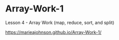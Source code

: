 # Array-Work-1
Lesson 4 - Array Work (map, reduce, sort, and split)

https://marieajohnson.github.io/Array-Work-1/
